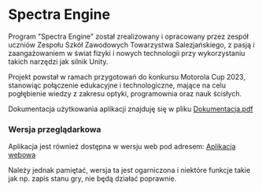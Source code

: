 # Spectra Engine

Program "Spectra Engine" został zrealizowany i opracowany przez zespół uczniów Zespołu Szkół Zawodowych Towarzystwa Salezjańskiego, z pasją i zaangażowaniem w świat fizyki i nowych technologii przy wykorzystaniu takich narzędzi jak silnik Unity.

Projekt powstał w ramach przygotowań do konkursu Motorola Cup 2023, stanowiąc połączenie edukacyjne i technologiczne, mające na celu pogłębienie wiedzy z zakresu optyki, programownia oraz nauk ścisłych.

Dokumentacja użytkowania aplikacji znajduję się w pliku [Dokumentacja.pdf](https://github.com/WicherK/Spectra-Engine/blob/main/Dokumentacja.pdf)

### Wersja przeglądarkowa

Aplikacja jest również dostępna w wersju web pod adresem: [Aplikacja webowa](https://wicherk.github.io/)

Należy jednak pamiętać, wersja ta jest ogarniczona i niektóre funkcje takie jak np. zapis stanu gry, nie będą działać poprawnie.
